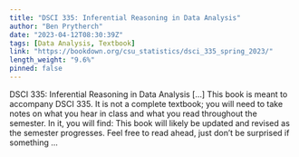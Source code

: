 ```yaml
---
title: "DSCI 335: Inferential Reasoning in Data Analysis"
author: "Ben Prytherch"
date: "2023-04-12T08:30:39Z"
tags: [Data Analysis, Textbook]
link: "https://bookdown.org/csu_statistics/dsci_335_spring_2023/"
length_weight: "9.6%"
pinned: false
---
```


DSCI 335: Inferential Reasoning in Data Analysis [...] This book is meant to accompany DSCI 335. It is not a complete textbook; you will need to take notes on what you hear in class and what you read throughout the semester. In it, you will find: This book will likely be updated and revised as the semester progresses. Feel free to read ahead, just don’t be surprised if something ...
